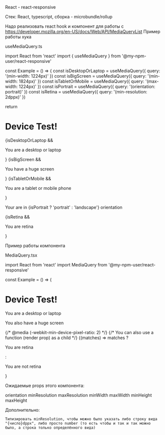 
React - react-responsive

Стек: React, typescript, сборка - microbundle/rollup

Надо реализовать react hook и компонент для работы с https://developer.mozilla.org/en-US/docs/Web/API/MediaQueryList
Пример работы хука


useMediaQuery.ts

import React from 'react'
import { useMediaQuery } from '@my-npm-user/react-responsive'

const Example = () => {
  const isDesktopOrLaptop = useMediaQuery({
    query: '(min-width: 1224px)'
  })
  const isBigScreen = useMediaQuery({ query: '(min-width: 1824px)' })
  const isTabletOrMobile = useMediaQuery({ query: '(max-width: 1224px)' })
  const isPortrait = useMediaQuery({ query: '(orientation: portrait)' })
  const isRetina = useMediaQuery({ query: '(min-resolution: 2dppx)' })

  return <div>
    <h1>Device Test!</h1>
    {isDesktopOrLaptop && <p>You are a desktop or laptop</p>}
    {isBigScreen && <p>You  have a huge screen</p>}
    {isTabletOrMobile && <p>You are a tablet or mobile phone</p>}
    <p>Your are in {isPortrait ? 'portrait' : 'landscape'} orientation</p>
    {isRetina && <p>You are retina</p>}
  </div>


Пример работы компонента

MediaQuery.tsx

import React from 'react'
import MediaQuery from '@my-npm-user/react-responsive'

const Example = () => (
  <div>
    <h1>Device Test!</h1>
    <MediaQuery minWidth={1224}>
      <p>You are a desktop or laptop</p>
      <MediaQuery minWidth={1824}>
        <p>You also have a huge screen</p>
      </MediaQuery>
    </MediaQuery>
    <MediaQuery minResolution="2dppx"> {/* @media (-webkit-min-device-pixel-ratio: 2) */}
      {/* You can also use a function (render prop) as a child */}
      {(matches) =>
        matches
          ? <p>You are retina</p>
          : <p>You are not retina</p>
      }
    </MediaQuery>
  </div>


Ожидаемые props этого компонента:

orientation
minResolution
maxResolution
minWidth
maxWidth
minHeight
maxHeight

Дополнительно:

    Типизировать minResolution, чтобы можно было указать либо строку вида "{число}dppx", либо просто number (то есть чтобы и так и так можно было, а строка только определённого вида)

